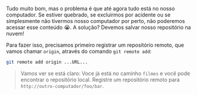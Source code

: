 Tudo muito bom, mas o problema é que até agora tudo está no nosso computador. Se estiver quebrado, se excluirmos por acidente ou se simplesmente não tivermos nosso computador por perto, não poderemos acessar esse conteúdo :sob:. A solução? Devemos salvar nosso repositório na nuvem!

Para fazer isso, precisamos primeiro registrar um repositório remoto, que vamos chamar `origin`, através do comando `git remote add`: 

``` bash
git remote add origin ...URL...
```


> Vamos ver se está claro: Voce já está no caminho `filmes` e você pode encontrar o repositório local. Registre um repositório remoto para `http://outro-computador/foo/bar`. 